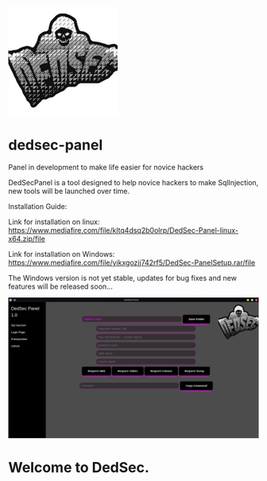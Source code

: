 ![DedSec Logo](/DedSec.png)
# dedsec-panel
Panel in development to make life easier for novice hackers

DedSecPanel is a tool designed to help novice hackers to make SqlInjection, new tools will be launched over time.

Installation Guide:

Link for installation on linux:
https://www.mediafire.com/file/kltq4dsq2b0olrp/DedSec-Panel-linux-x64.zip/file

Link for installation on Windows:
https://www.mediafire.com/file/yikxgozjj742rf5/DedSec-PanelSetup.rar/file

The Windows version is not yet stable, updates for bug fixes and new features will be released soon...

![Panel](/Panel.png)

# Welcome to DedSec.
